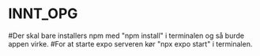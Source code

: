 # INNT_OPG

#Der skal bare installers npm med "npm install" i terminalen og så burde appen virke.
#For at starte expo serveren kør "npx expo start" i terminalen.